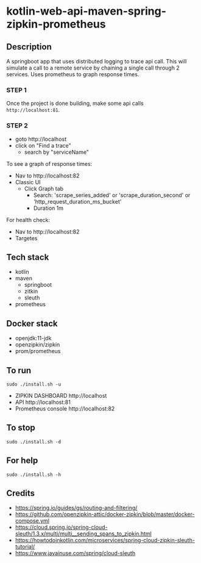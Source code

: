 # kotlin-web-api-maven-spring-zipkin-prometheus

## Description
A springboot app that uses distributed logging
to trace api call. This will simulate a call
to a remote service by chaining a single call
through 2 services.
Uses prometheus to graph response times.

### STEP 1
Once the project is done building, make
some api calls `http://localhost:81`.

### STEP 2
- goto http://localhost
- click on "Find a trace"
  - search by "serviceName"

To see a graph of response times:
- Nav to http://localhost:82
- Classic UI
  - Click Graph tab
    - Search: 'scrape_series_added'
      or 'scrape_duration_second'
      or 'http_request_duration_ms_bucket'
    - Duration 1m

For health check:
- Nav to http://localhost:82
- Targetes

## Tech stack
- kotlin
- maven
  - springboot
  - zitkin
  - sleuth
- prometheus

## Docker stack
- openjdk:11-jdk
- openzipkin/zipkin
- prom/prometheus

## To run
`sudo ./install.sh -u`
- ZIPKIN DASHBOARD http://localhost
- API http://localhost:81
- Prometheus console http://localhost:82

## To stop
`sudo ./install.sh -d`

## For help
`sudo ./install.sh -h`

## Credits
- https://spring.io/guides/gs/routing-and-filtering/
- https://github.com/openzipkin-attic/docker-zipkin/blob/master/docker-compose.yml
- https://cloud.spring.io/spring-cloud-sleuth/1.3.x/multi/multi__sending_spans_to_zipkin.html
- https://howtodoinkotlin.com/microservices/spring-cloud-zipkin-sleuth-tutorial/
- https://www.javainuse.com/spring/cloud-sleuth
